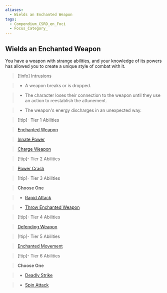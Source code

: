 ```yaml
---
aliases:
  - Wields an Enchanted Weapon
tags:
  - Compendium_CSRD_en_Foci
  - Focus_Category_
---
```

  
    
## Wields an Enchanted Weapon    
You have a weapon with strange abilities, and your knowledge of its powers has allowed you to create a unique style of combat with it.    
  
>[!info] Intrusions    
>- A weapon breaks or is dropped.    
>- The character loses their connection to the weapon until they use an action to reestablish the attunement.    
>- The weapon's energy discharges in an unexpected way.    
  
  
>[!tip]- Tier 1 Abilities    
> [Enchanted Weapon](Enchanted-Weapon.md)    
> [Innate Power](Innate-Power.md)    
> [Charge Weapon](Charge-Weapon.md)    
  
  
>[!tip]- Tier 2 Abilities    
> [Power Crash](Power-Crash.md)    
  
  
>[!tip]- Tier 3 Abilities    
> **Choose One**    
>- [Rapid Attack](Rapid-Attack.md)    
>- [Throw Enchanted Weapon](Throw-Enchanted-Weapon.md)    
  
  
>[!tip]- Tier 4 Abilities    
> [Defending Weapon](Defending-Weapon.md)    
  
  
>[!tip]- Tier 5 Abilities    
> [Enchanted Movement](Enchanted-Movement.md)    
  
  
>[!tip]- Tier 6 Abilities    
> **Choose One**    
>- [Deadly Strike](Deadly-Strike.md)    
>- [Spin Attack](Spin-Attack.md)